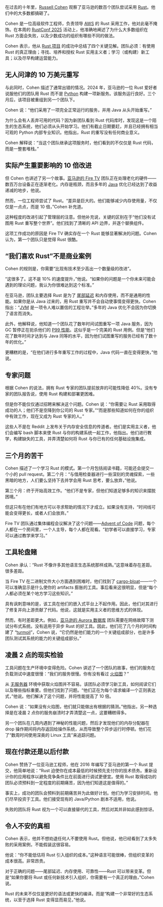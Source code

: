 在过去的十年里，[Russell Cohen](https://www.linkedin.com/in/russell-cohen-b75b9927/) 观察了亚马逊的数百个团队尝试采用 [Rust](https://thenewstack.io/rust-programming-language-guide/)。他们中的大多数都搞砸了。

Cohen 是一位高级软件工程师，负责领导 [AWS](https://aws.amazon.com/?utm_content=inline+mention) 的 Rust 采用工作，他对此毫不掩饰。在本周的 [RustConf 2025](https://rustconf.com/) 活动上，他准确地阐述了为什么大多数组织在 Rust 方面会失败，以及少数成功的组织有哪些不同的做法。

Cohen 表示，他从 [Rust 项目](https://thenewstack.io/rust-project-reveals-new-constitution-in-wake-of-crisis/) 的成功中总结了四个关键见解。团队必须：有使用 Rust 的真正理由；寻找、培养和授权 Rust 实用主义者；学习（或构建）新工具；以及尽早构建运营能力。

## 无人问津的 10 万美元重写

与此同时，Cohen 描述了通常出错的情况。2024 年，亚马逊的一位 Rust 爱好者说服他们的团队用 Rust 而不是 [Python](https://thenewstack.io/what-is-python/) 构建一项新服务。该服务运行良好。三个月后，该项目被重组到另一个团队下。

Cohen 说：“他们采用了一项完全正常运行的服务，并用 Java 从头开始重写。”

为什么会有人丢弃可用的代码？因为新团队看到 Rust 代码库时，发现这是一个陌生的生态系统，他们必须从头开始学习。他们有截止日期要赶，并且已经拥有相当可观的 Python 内部专业知识。他指出，Rust 的重写没有任何商业意义。

Cohen 解释说：“当这个团队继承这项服务时，他们看到的不仅仅是 Rust 代码，而是一整套堆栈。”

## 实际产生重要影响的 10 倍改进

但 Cohen 也讲述了另一个故事。[亚马逊的 Fire TV](https://www.amazon.com/Amazon-Fire-TV-Family/b?ie=UTF8&node=8521791011) 团队正在处理老化的硬件——数百万台设备正在逐渐老化。内存是瓶颈，而且多年的 [Java](https://thenewstack.io/java-at-30-the-genius-behind-the-code-that-changed-tech/) 优化已经达到了收益递减的地步，他说。

然而，一位工程师尝试了 Rust。“差异是巨大的。他们能够减少内存使用量，不仅仅是一点点，而是 10 倍，”Cohen 补充道。

这种程度的改进引起了管理层的注意。但他补充说，关键的区别在于“他们没有试图用 Rust 重写整个世界”。他们找到了清晰的 API 边界，并逐个替换组件。

这项工作成功的原因是 Fire TV 确实存在一个 Rust 能够显著解决的问题。Cohen 认为，第一个团队只是觉得 Rust 很酷。

## “我们喜欢 Rust”不是商业案例

Cohen 的规则是，你需要“比现有技术至少高出一个数量级的改进”。

“这很多了。这不是 10% 的速度提升，”他说。“如果你的问题是一个你未来可能会遇到的理论问题，我认为你很难达到这个标准。”

在亚马逊，团队主要选择 Rust 是为了 [尾部延迟](https://thenewstack.io/an-introduction-to-new-linux-filesystem-bcachefs/) 和内存使用，而不是通用的性能。如果你是从 Java 过来的，用 Rust 重写并不会自动使事情变得更快。Cohen 指出：“[JVM](https://thenewstack.io/introduction-to-java-programming-language/) 是一项令人难以置信的工程壮举。”多年的 Java 优化不会因为你切换了语言而消失。

此外，他解释说，他知道一个团队花了数年时间试图重写一项 Java 服务，因为 GC 暂停正在扼杀他们的 [P99 性能](https://thenewstack.io/rust-linux-slos-and-all-things-performance-at-p99-conf/)。这似乎是一个完美的 Rust 用例。但是“他们花了数年时间才达到与 Java 同等的水平，因为他们试图重写的服务已经有了数十年的优化。”

更糟糕的是，“在他们进行多年重写工作的过程中，Java 代码一直在变得更快，”他说。

## 专家问题

根据 Cohen 的说法，拥有 Rust 专家的团队提前放弃的可能性降低 40%。没有专家的团队报告说，使用 Rust 构建和部署更困难。

但是你不能仅仅通过招聘来解决这个问题。Cohen 说：“你需要让 Rust 采用取得成功的人；他们不是空降到你公司的 Rust 专家。”“而是那些知道如何在你的组织中有效工作，现在又成为 Rust 专家的人。”

这些人不是在 Reddit 上发布关于内存安全信息的传道者。他们是实用主义者，他们会编写 bash 脚本来使 Rust 与你的构建系统一起工作，他指出。他们进行教学，构建缺失的工具，并弄清楚如何将 Rust 与你已有的任何基础设施集成。

## 三个月的苦干

Cohen 描述了一个学习 Rust 的模式。第一个月包括阅读书籍，可能还会提交一个小的 pull request。第二个月：“与借用检查器进行一些深刻的灵魂探索，一些黑暗的地方，人们要么坚持下去并学会用 Rust 思考，要么放弃，”他说。

第三个月：终于开始高效工作。“他们不是专家，但他们知道足够多的知识来摆脱困境。”

但这只有在他们有地方可以寻求帮助的情况下才成立。如果没有支持，“时间线可能会变得更长，或者人们会放弃。”

Fire TV 团队通过集体编程会议解决了这个问题——[Advent of Code](https://adventofcode.com/) 问题，每个人都在一个房间里，一个人主导，每个人都在观看。“初学者可以直接学习，专家可以通过教学来学习。”

## 工具轮盘赌

Cohen 承认：“Rust 不像许多其他语言生态系统那样成熟。”这意味着存在差距。很多差距。

当 Fire TV 在二进制文件大小方面遇到困难时，他们找到了 [cargo-bloat](https://crates.io/crates/cargo-bloat)——一个可以准确显示是什么使你的 artifacts 膨胀的工具。事后看来这很明显，但是“每个人都必须在某个地方学习这些知识。”

具有讽刺意味的是，该工具在他们的嵌入式平台上不起作用。因此，他们对其进行了修复并向上游贡献了代码。他说，这就是实用主义者的思维方式的体现。

然而，有时差距更大。例如，[亚马逊的 Aurora 数据库](https://thenewstack.io/amazon-aurora-vs-redshift-what-you-need-to-know/) 团队需要在网络故障下测试分布式系统。没有适用于异步 Rust 的好工具。因此，他们花了几个月的时间构建了 “[turmoil](https://tokio.rs/blog/2023-01-03-announcing-turmoil)”，Cohen 说，“它仍然是他们能力的一个关键组成部分，也是许多团队测试其系统的能力的关键组成部分。”

## 凌晨 2 点的现实检验

工具问题在生产环境中变得危险。Cohen 讲述了一个团队的故事，他们的服务在负载测试中速度很慢：“我们的服务很慢。你有没有看过 [火焰图](https://thenewstack.io/async-rust-in-practice-performance-pitfalls-profiling/)？”

从 [无服务器](https://thenewstack.io/serverless/) 环境中获取火焰图并不容易。该团队必须学习新工具，如何阅读它们以及哪些指标重要。但他们找到了问题。“他们正在为每个请求编译一个正则表达式，”他说。他们解决了这个问题，并将性能提高了 10 倍。

Cohen 说：“如果没有火焰图，他们就只能做出有根据的猜测。”他指出，另一种选择是在凌晨 2 点你的服务崩溃时才弄清楚这一点，这要糟糕得多。

另一个团队在几周内遇到了神秘的性能问题，然后才发现他们的内存分配器在 drop 操作期间将内存返回给操作系统，从而导致整个异步运行时停顿。他们花了“数周时间使用深奥的 Linux 工具”来追踪问题。

## 现在付款还是以后付款

Cohen 赞扬了一位亚马逊工程师，他在 2016 年编写了亚马逊的第一个 Rust 提交，他简单地说：“Rust 迫使你在成本最低的时候预先支付你的技术债务。重新设计你的应用程序以避免竞争条件比在前面进行调试更便宜。使用 Rust 取得成功的团队必须预料到一定程度的前期痛苦，因为他们知道这是值得的。”

事实上，成功的团队会预料到前期痛苦并为此做好计划。他们为学习安排时间。他们尽早投资于工具。他们接受现有的 Java/Python 剧本不适用，他说。

失败的团队将 Rust 视为一个可以直接替代的工具，然后对其并非如此感到惊讶。

## 令人不安的真相

Cohen 表示，他并不想劝退任何人不要使用 Rust。但他说，他已经看到了太多失败的采用案例，不能假装这很容易。

他说：“你不能低估将 Rust 引入组织的成本。”这种语言可能很棒，但组织变革的成本很高。非常昂贵。

对于正确的问题——尾部延迟、内存使用、可靠性——Rust 可以带来变革。但是“如果你要将 Rust 或任何新技术引入组织，你需要有一个真正的理由，”Cohen 说。

Rust 的未来不仅仅是更好的语法或更快的编译。而是“构建一个非常好的生态系统，以至于选择 Rust 变得显而易见，”他说。